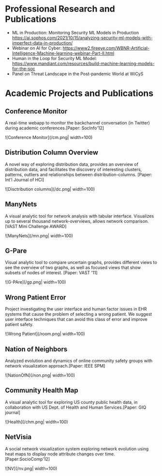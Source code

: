 
# Professional Research and Publications ## 

* ML in Production: Monitoring Security ML Models in Production https://ai.sophos.com/2021/10/15/analyzing-security-ml-models-with-imperfect-data-in-production/ 
* Webinar on AI for Cyber: https://www2.fireeye.com/WBNR-Artificial-Intelligence-Machine-learning-webinar-Part-II.html 
* Human in the Loop for Security ML Model: https://www.mandiant.com/resources/build-machine-learning-models-for-the-soc
* Panel on Threat Landscape in the Post-pandemic World at WiCyS


# Academic Projects and Publications #

## Conference Monitor ##
A real-time webapp to monitor the backchannel conversation (in Twitter) during academic conferences.[Paper: SocInfo'12]

![Conference Monitor](/cm.png| width=100)


## Distribution Column Overview ## 
A novel way of exploring distribution data, provides an overview of distribution data, and facilitates the discovery of interesting clusters, patterns, outliers and relationships between distribution-columns. [Paper: Int'l Journal of HCI]

![Disctribution columns](/dc.png| width=100)


## ManyNets ##
A visual analytic tool for network analysis with tabular interface. Visualizes up to several thousand network-overviews, allows network comparison. [VAST Mini Challenge AWARD]

![ManyNets](/mn.png| width=100)


## G-Pare ##
Visual analytic tool to compare uncertain graphs, provides different views to see the overview of two graphs, as well as focused views that show subsets of nodes of interest. [Paper: VAST '11]

![G-PAre](/gp.png| width=100)


## Wrong Patient Error ##
Project investigating the user interface and human factor issues in EHR systems that cause the problem of selecting a wrong patient. We suggest user interface techniques that can avoid this class of error and improve patient safety.

![Wrong Patient](/room.png| width=100)


## Nation of Neighbors
Analyzed evolution and dynamics of online community safety groups with network visualization approach.[Paper: IEEE SPM]

![NationOfN](/non.png| width=100)


## Community Health Map
A visual analytic tool for exploring US county public health data, in collaboration with US Dept. of Health and Human Services.[Paper: GIQ journal]

![Health](/chm.png| width=100)


## NetVisia
A social network visualization system exploring network evolution using heat maps to display node attribute changes over time.[Paper:SocioComp'12]

![NV](/nv.png| width=100)
